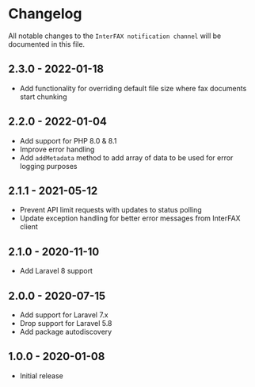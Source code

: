 # Changelog

All notable changes to the `InterFAX notification channel` will be documented in this file.

## 2.3.0 - 2022-01-18

- Add functionality for overriding default file size where fax documents start chunking

## 2.2.0 - 2022-01-04

- Add support for PHP 8.0 & 8.1
- Improve error handling
- Add `addMetadata` method to add array of data to be used for error logging purposes

## 2.1.1 - 2021-05-12

- Prevent API limit requests with updates to status polling
- Update exception handling for better error messages from InterFAX client

## 2.1.0 - 2020-11-10

- Add Laravel 8 support

## 2.0.0 - 2020-07-15

- Add support for Laravel 7.x
- Drop support for Laravel 5.8
- Add package autodiscovery

## 1.0.0 - 2020-01-08

- Initial release
